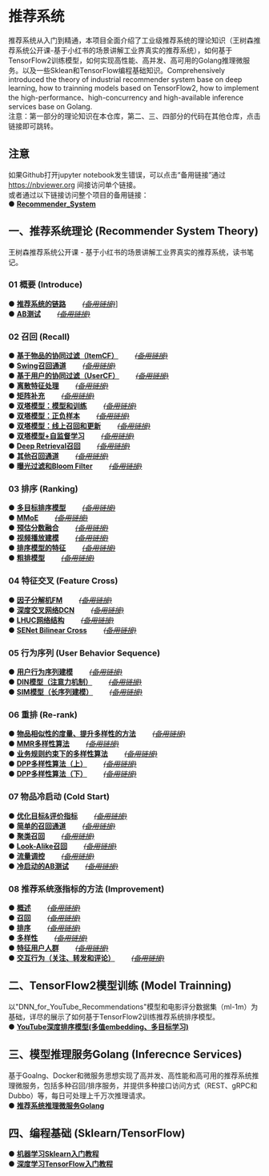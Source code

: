# 推荐系统
推荐系统从入门到精通，本项目全面介绍了工业级推荐系统的理论知识（王树森推荐系统公开课-基于小红书的场景讲解工业界真实的推荐系统），如何基于TensorFlow2训练模型，如何实现高性能、高并发、高可用的Golang推理微服务。以及一些Sklean和TensorFlow编程基础知识。Comprehensively introduced the theory of industrial recommender system base on deep learning, how to trainning models based on TensorFlow2, how to implement the high-performance、high-concurrency and high-available inference services base on Golang.  
注意：第一部分的理论知识在本仓库，第二、三、四部分的代码在其他仓库，点击链接即可跳转。


## 注意
如果Github打开jupyter notebook发生错误，可以点击“备用链接”通过 https://nbviewer.org 间接访问单个链接。  
或者通过以下链接访问整个项目的备用链接：  
●  [**Recommender_System**](https://nbviewer.org/github/solidglue/Recommender_System/tree/master/)  


## 一、推荐系统理论 (Recommender System Theory)
王树森推荐系统公开课 - 基于小红书的场景讲解工业界真实的推荐系统，读书笔记。

### 01 概要 (Introduce)
●  [**推荐系统的链路**](https://github.com/solidglue/Recommender_System/blob/master/01_Basic/01_01_Recommend_flow.ipynb)       [~~*(备用链接)*~~](https://nbviewer.org/github/solidglue/Recommender_System/blob/master/01_Basic/01_01_Recommend_flow.ipynb)]  
●  [**AB测试**](https://github.com/solidglue/Recommender_System/blob/master/01_Basic/01_02_AB_test.ipynb)       [~~*(备用链接)*~~](https://nbviewer.org/github/solidglue/Recommender_System/blob/master/01_Basic/01_02_AB_test.ipynb)  

### 02 召回 (Recall)
●  [**基于物品的协同过滤（ItemCF）**](https://github.com/solidglue/recommender_system/blob/master/02_Recall/02_01_Item_cf.ipynb)       [~~*(备用链接)*~~](https://nbviewer.org/github/solidglue/Recommender_System/blob/master/02_Recall/02_01_Item_cf.ipynb)  
●  [**Swing召回通道**](https://github.com/solidglue/recommender_system/blob/master/02_Recall/02_02_Swing.ipynb)       [~~*(备用链接)*~~](https://nbviewer.org/github/solidglue/Recommender_System/blob/master/02_Recall/02_02_Swing.ipynb)  
●  [**基于用户的协同过滤（UserCF）**](https://github.com/solidglue/recommender_system/blob/master/02_Recall/02_03_User_cf.ipynb)       [~~*(备用链接)*~~](https://nbviewer.org/github/solidglue/Recommender_System/blob/master/02_Recall/02_03_User_cf.ipynb)  
●  [**离散特征处理**](https://github.com/solidglue/recommender_system/blob/master/02_Recall/02_04_Discrete_feature.ipynb)       [~~*(备用链接)*~~](https://nbviewer.org/github/solidglue/Recommender_System/blob/master/02_Recall/02_04_Discrete_feature.ipynb)  
●  [**矩阵补充**](https://github.com/solidglue/recommender_system/blob/master/02_Recall/02_05_Matrix_completion.ipynb)       [~~*(备用链接)*~~](https://nbviewer.org/github/solidglue/Recommender_System/blob/master/02_Recall/02_05_Matrix_completion.ipynb)  
●  [**双塔模型：模型和训练**](https://github.com/solidglue/recommender_system/blob/master/02_Recall/02_06_Twotower_model_and_training.ipynb)       [~~*(备用链接)*~~](https://nbviewer.org/github/solidglue/Recommender_System/blob/master/02_Recall/02_06_Twotower_model_and_training.ipynb)  
●  [**双塔模型：正负样本**](https://github.com/solidglue/recommender_system/blob/master/02_Recall/02_07_Twotower_positive_and%20negtive_samples.ipynb)       [~~*(备用链接)*~~](https://nbviewer.org/github/solidglue/Recommender_System/blob/master/02_Recall/02_07_Twotower_positive_and%20negtive_samples.ipynb)  
●  [**双塔模型：线上召回和更新**](https://github.com/solidglue/recommender_system/blob/master/02_Recall/02_08_Twotower_serving.ipynb)       [~~*(备用链接)*~~](https://nbviewer.org/github/solidglue/Recommender_System/blob/master/02_Recall/02_08_Twotower_serving.ipynb)  
●  [**双塔模型+自监督学习**](https://github.com/solidglue/recommender_system/blob/master/02_Recall/02_09_Twotower_and_selfupervised_learning.ipynb)       [~~*(备用链接)*~~](https://nbviewer.org/github/solidglue/Recommender_System/blob/master/02_Recall/02_09_Twotower_and_selfupervised_learning.ipynb)  
●  [**Deep Retrieval召回**](https://github.com/solidglue/Recommender_System/blob/master/02_Recall/02_10_Deep_retrieval.ipynb)       [~~*(备用链接)*~~](https://nbviewer.org/github/solidglue/Recommender_System/blob/master/02_Recall/02_10_Deep_retrieval.ipynb)  
●  [**其他召回通道**](https://github.com/solidglue/recommender_system/blob/master/02_Recall/02_11_Geo_author_cache_recall.ipynb)       [~~*(备用链接)*~~](https://nbviewer.org/github/solidglue/Recommender_System/blob/master/02_Recall/02_11_Geo_author_cache_recall.ipynb)    
●  [**曝光过滤和Bloom Filter**](https://github.com/solidglue/recommender_system/blob/master/02_Recall/02_12_Exposure_and_bloom_filter.ipynb)       [~~*(备用链接)*~~](https://nbviewer.org/github/solidglue/Recommender_System/blob/master/02_Recall/02_12_Exposure_and_bloom_filter.ipynb)  

### 03 排序 (Ranking)
●  [**多目标排序模型**](https://github.com/solidglue/Recommender_System/blob/master/03_Rank/03_01_Multi_task_model.ipynb)       [~~*(备用链接)*~~](https://nbviewer.org/github/solidglue/Recommender_System/blob/master/03_Rank/03_01_Multi_task_model.ipynb)    
●  [**MMoE**](https://github.com/solidglue/Recommender_System/blob/master/03_Rank/03_02_mmoe.ipynb)       [~~*(备用链接)*~~](https://nbviewer.org/github/solidglue/Recommender_System/blob/master/03_Rank/03_02_mmoe.ipynb)    
●  [**预估分数融合**](https://github.com/solidglue/Recommender_System/blob/master/03_Rank/03_03_Weight_score.ipynb)       [~~*(备用链接)*~~](https://nbviewer.org/github/solidglue/Recommender_System/blob/master/03_Rank/03_03_Weight_score.ipynb)  
●  [**视频播放建模**](https://github.com/solidglue/Recommender_System/blob/master/03_Rank/03_04_Video_model.ipynb)       [~~*(备用链接)*~~](https://nbviewer.org/github/solidglue/Recommender_System/blob/master/03_Rank/03_04_Video_model.ipynb)  
●  [**排序模型的特征**](https://github.com/solidglue/Recommender_System/blob/master/03_Rank/03_05_Ranking_model_features.ipynb)       [~~*(备用链接)*~~](https://nbviewer.org/github/solidglue/Recommender_System/blob/master/03_Rank/03_05_Ranking_model_features.ipynb)  
●  [**粗排模型**](https://github.com/solidglue/Recommender_System/blob/master/03_Rank/03_06_Preranking.ipynb)       [~~*(备用链接)*~~](https://nbviewer.org/github/solidglue/Recommender_System/blob/master/03_Rank/03_06_Preranking.ipynb)  

### 04 特征交叉 (Feature Cross)
●  [**因子分解机FM**](https://github.com/solidglue/Recommender_System/blob/master/04_Cross/04_01_FM.ipynb)       [~~*(备用链接)*~~](https://nbviewer.org/github/solidglue/Recommender_System/blob/master/04_Cross/04_01_FM.ipynb)  
●  [**深度交叉网络DCN**](https://github.com/solidglue/Recommender_System/blob/master/04_Cross/04_02_DCN.ipynb)       [~~*(备用链接)*~~](https://nbviewer.org/github/solidglue/Recommender_System/blob/master/04_Cross/04_02_DCN.ipynb)   
●  [**LHUC网络结构**](https://github.com/solidglue/Recommender_System/blob/master/04_Cross/04_03_LHUC.ipynb)       [~~*(备用链接)*~~](https://nbviewer.org/github/solidglue/Recommender_System/blob/master/04_Cross/04_03_LHUC.ipynb)  
●  [**SENet Bilinear Cross**](https://github.com/solidglue/Recommender_System/blob/master/04_Cross/04_04_SENet_Bilinear_cross.ipynb)       [~~*(备用链接)*~~](https://nbviewer.org/github/solidglue/Recommender_System/blob/master/04_Cross/04_04_SENet_Bilinear_cross.ipynb)  

### 05 行为序列 (User Behavior Sequence)
●  [**用户行为序列建模**](https://github.com/solidglue/Recommender_System/blob/master/05_LastN/05_01_User_behavior_sequence.ipynb)       [~~*(备用链接)*~~](https://nbviewer.org/github/solidglue/Recommender_System/blob/master/05_LastN/05_01_User_behavior_sequence.ipynb)  
●  [**DIN模型（注意力机制）**](https://github.com/solidglue/Recommender_System/blob/master/05_LastN/05_02_DIN.ipynb)       [~~*(备用链接)*~~](https://nbviewer.org/github/solidglue/Recommender_System/blob/master/05_LastN/05_02_DIN.ipynb)  
●  [**SIM模型（长序列建模）**](https://github.com/solidglue/Recommender_System/blob/master/05_LastN/05_03_SIM.ipynb)       [~~*(备用链接)*~~](https://nbviewer.org/github/solidglue/Recommender_System/blob/master/05_LastN/05_03_SIM.ipynb)  

### 06 重排 (Re-rank)
●  [**物品相似性的度量、提升多样性的方法**](https://github.com/solidglue/Recommender_System/blob/master/06_Rerank/06_01_Diversity.ipynb)       [~~*(备用链接)*~~](https://nbviewer.org/github/solidglue/Recommender_System/blob/master/06_Rerank/06_01_Diversity.ipynb)   
●  [**MMR多样性算法**](https://github.com/solidglue/Recommender_System/blob/master/06_Rerank/06_02_MMR.ipynb)       [~~*(备用链接)*~~](https://nbviewer.org/github/solidglue/Recommender_System/blob/master/06_Rerank/06_02_MMR.ipynb)  
●  [**业务规则约束下的多样性算法**](https://github.com/solidglue/Recommender_System/blob/master/06_Rerank/06_03_Rerank_rules.ipynb)       [~~*(备用链接)*~~](https://nbviewer.org/github/solidglue/Recommender_System/blob/master/06_Rerank/06_03_Rerank_rules.ipynb)  
●  [**DPP多样性算法（上）**](https://github.com/solidglue/Recommender_System/blob/master/06_Rerank/06_04_DPP_01.ipynb)       [~~*(备用链接)*~~](https://nbviewer.org/github/solidglue/Recommender_System/blob/master/06_Rerank/06_04_DPP_01.ipynb)   
●  [**DPP多样性算法（下）**](https://github.com/solidglue/Recommender_System/blob/master/06_Rerank/06_05_DPP_02.ipynb)       [~~*(备用链接)*~~](https://nbviewer.org/github/solidglue/Recommender_System/blob/master/06_Rerank/06_05_DPP_02.ipynb)   

### 07 物品冷启动 (Cold Start)
●  [**优化目标&评价指标**](https://github.com/solidglue/Recommender_System/blob/master/07_Cold_start/07_01_Optimization_objectives_and_evaluation_metrics.ipynb)       [~~*(备用链接)*~~](https://nbviewer.org/github/solidglue/Recommender_System/blob/master/07_Cold_start/07_01_Optimization_objectives_and_evaluation_metrics.ipynb)   
●  [**简单的召回通道**](https://github.com/solidglue/Recommender_System/blob/master/07_Cold_start/07_02_Simple_recall.ipynb)       [~~*(备用链接)*~~](https://nbviewer.org/github/solidglue/Recommender_System/blob/master/07_Cold_start/07_02_Simple_recall.ipynb)  
●  [**聚类召回**](https://github.com/solidglue/Recommender_System/blob/master/07_Cold_start/07_03_Clustering_recall.ipynb)       [~~*(备用链接)*~~](https://nbviewer.org/github/solidglue/Recommender_System/blob/master/07_Cold_start/07_03_Clustering_recall.ipynb)  
●  [**Look-Alike召回**](https://github.com/solidglue/Recommender_System/blob/master/07_Cold_start/07_04_Look_a_like_recall.ipynb)       [~~*(备用链接)*~~](https://nbviewer.org/github/solidglue/Recommender_System/blob/master/07_Cold_start/07_04_Look_a_like_recall.ipynb)  
●  [**流量调控**](https://github.com/solidglue/Recommender_System/blob/master/07_Cold_start/07_05_Network_flow_control.ipynb)       [~~*(备用链接)*~~](https://nbviewer.org/github/solidglue/Recommender_System/blob/master/07_Cold_start/07_05_Network_flow_control.ipynb)  
●  [**冷启动的AB测试**](https://github.com/solidglue/Recommender_System/blob/master/07_Cold_start/07_06_Cold_start_abtest.ipynb)       [~~*(备用链接)*~~](https://nbviewer.org/github/solidglue/Recommender_System/blob/master/07_Cold_start/07_06_Cold_start_abtest.ipynb)  

### 08 推荐系统涨指标的方法 (Improvement)
●  [**概述**](https://github.com/solidglue/Recommender_System/blob/master/08_Improvement/08_01_Improvement_basic.ipynb)       [~~*(备用链接)*~~](https://nbviewer.org/github/solidglue/Recommender_System/blob/master/08_Improvement/08_01_Improvement_basic.ipynb)  
●  [**召回**](https://github.com/solidglue/Recommender_System/blob/master/08_Improvement/08_02_Improvement_recall.ipynb)       [~~*(备用链接)*~~](https://nbviewer.org/github/solidglue/Recommender_System/blob/master/08_Improvement/08_02_Improvement_recall.ipynb)  
●  [**排序**](https://github.com/solidglue/Recommender_System/blob/master/08_Improvement/08_03_Improvement_rank.ipynb)       [~~*(备用链接)*~~](https://nbviewer.org/github/solidglue/Recommender_System/blob/master/08_Improvement/08_03_Improvement_rank.ipynb)  
●  [**多样性**](https://github.com/solidglue/Recommender_System/blob/master/08_Improvement/08_04_Improvement_diversoty.ipynb)       [~~*(备用链接)*~~](https://nbviewer.org/github/solidglue/Recommender_System/blob/master/08_Improvement/08_04_Improvement_diversoty.ipynb)  
●  [**特征用户人群**](https://github.com/solidglue/Recommender_System/blob/master/08_Improvement/08_05_Improvement_special_user_group.ipynb)       [~~*(备用链接)*~~](https://nbviewer.org/github/solidglue/Recommender_System/blob/master/08_Improvement/08_05_Improvement_special_user_group.ipynb)  
●  [**交互行为（关注、转发和评论）**](https://github.com/solidglue/Recommender_System/blob/master/08_Improvement/08_06_Improvement_interaction_behavior.ipynb)       [~~*(备用链接)*~~](https://nbviewer.org/github/solidglue/Recommender_System/blob/master/08_Improvement/08_06_Improvement_interaction_behavior.ipynb)  


## 二、TensorFlow2模型训练 (Model Trainning)
以"DNN_for_YouTube_Recommendations"模型和电影评分数据集（ml-1m）为基础，详尽的展示了如何基于TensorFlow2训练推荐系统排序模型。  
● [**YouTube深度排序模型(多值embedding、多目标学习)**](https://github.com/solidglue/DNN_for_YouTube_Recommendations)  


## 三、模型推理服务Golang (Inferecnce Services)
基于Goalng、Docker和微服务思想实现了高并发、高性能和高可用的推荐系统推理微服务，包括多种召回/排序服务，并提供多种接口访问方式（REST、gRPC和Dubbo）等，每日可处理上千万次推理请求。  
● [**推荐系统推理微服务Golang**](https://github.com/solidglue/Recommender_System_Inference_Services)  


## 四、编程基础 (Sklearn/TensorFlow)
●  [**机器学习Sklearn入门教程**](https://github.com/solidglue/Machine_Learning_Sklearn_Examples)  
●  [**深度学习TensorFlow入门教程**](https://github.com/solidglue/Deep_Learning_TensorFlow2_Examples)  
